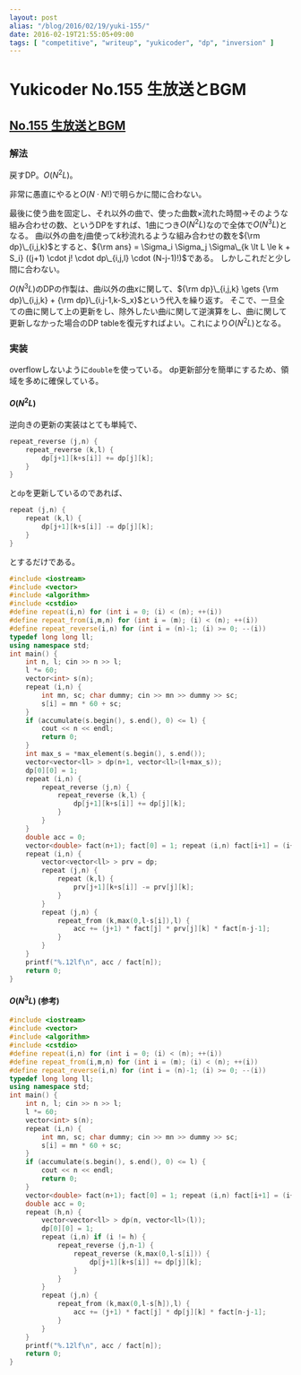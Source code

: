 ```yaml
---
layout: post
alias: "/blog/2016/02/19/yuki-155/"
date: 2016-02-19T21:55:05+09:00
tags: [ "competitive", "writeup", "yukicoder", "dp", "inversion" ]
---
```


# Yukicoder No.155 生放送とBGM

## [No.155 生放送とBGM](http://yukicoder.me/problems/183)

### 解法

戻すDP。$O(N^2L)$。

非常に愚直にやると$O(N \cdot N!)$で明らかに間に合わない。

最後に使う曲を固定し、それ以外の曲で、使った曲数$\times$流れた時間$\to$そのような組み合わせの数、というDPをすれば、1曲につき$O(N^2L)$なので全体で$O(N^3L)$となる。
曲$i$以外の曲を$j$曲使って$k$秒流れるような組み合わせの数を${\rm dp}\_{i,j,k}$とすると、${\rm ans} = \Sigma_i \Sigma_j \Sigma\_{k \lt L \le k + S_i} ((j+1) \cdot j! \cdot dp\_{i,j,l} \cdot (N-j-1)!)$である。
しかしこれだと少し間に合わない。

$O(N^3L)$のDPの作製は、曲$i$以外の曲$x$に関して、${\rm dp}\_{i,j,k} \gets {\rm dp}\_{i,j,k} + {\rm dp}\_{i,j-1,k-S_x}$という代入を繰り返す。
そこで、一旦全ての曲に関して上の更新をし、除外したい曲$i$に関して逆演算をし、曲$i$に関して更新しなかった場合のDP tableを復元すればよい。これにより$O(N^2L)$となる。


### 実装

overflowしないように`double`を使っている。
dp更新部分を簡単にするため、領域を多めに確保している。

#### $O(N^2L)$

逆向きの更新の実装はとても単純で、

``` c++
repeat_reverse (j,n) {
    repeat_reverse (k,l) {
        dp[j+1][k+s[i]] += dp[j][k];
    }
}
```

と`dp`を更新しているのであれば、

``` c++
repeat (j,n) {
    repeat (k,l) {
        dp[j+1][k+s[i]] -= dp[j][k];
    }
}
```

とするだけである。

``` c++
#include <iostream>
#include <vector>
#include <algorithm>
#include <cstdio>
#define repeat(i,n) for (int i = 0; (i) < (n); ++(i))
#define repeat_from(i,m,n) for (int i = (m); (i) < (n); ++(i))
#define repeat_reverse(i,n) for (int i = (n)-1; (i) >= 0; --(i))
typedef long long ll;
using namespace std;
int main() {
    int n, l; cin >> n >> l;
    l *= 60;
    vector<int> s(n);
    repeat (i,n) {
        int mn, sc; char dummy; cin >> mn >> dummy >> sc;
        s[i] = mn * 60 + sc;
    }
    if (accumulate(s.begin(), s.end(), 0) <= l) {
        cout << n << endl;
        return 0;
    }
    int max_s = *max_element(s.begin(), s.end());
    vector<vector<ll> > dp(n+1, vector<ll>(l+max_s));
    dp[0][0] = 1;
    repeat (i,n) {
        repeat_reverse (j,n) {
            repeat_reverse (k,l) {
                dp[j+1][k+s[i]] += dp[j][k];
            }
        }
    }
    double acc = 0;
    vector<double> fact(n+1); fact[0] = 1; repeat (i,n) fact[i+1] = (i+1) * fact[i];
    repeat (i,n) {
        vector<vector<ll> > prv = dp;
        repeat (j,n) {
            repeat (k,l) {
                prv[j+1][k+s[i]] -= prv[j][k];
            }
        }
        repeat (j,n) {
            repeat_from (k,max(0,l-s[i]),l) {
                acc += (j+1) * fact[j] * prv[j][k] * fact[n-j-1];
            }
        }
    }
    printf("%.12lf\n", acc / fact[n]);
    return 0;
}
```

#### $O(N^3L)$ (参考)

``` c++
#include <iostream>
#include <vector>
#include <algorithm>
#include <cstdio>
#define repeat(i,n) for (int i = 0; (i) < (n); ++(i))
#define repeat_from(i,m,n) for (int i = (m); (i) < (n); ++(i))
#define repeat_reverse(i,n) for (int i = (n)-1; (i) >= 0; --(i))
typedef long long ll;
using namespace std;
int main() {
    int n, l; cin >> n >> l;
    l *= 60;
    vector<int> s(n);
    repeat (i,n) {
        int mn, sc; char dummy; cin >> mn >> dummy >> sc;
        s[i] = mn * 60 + sc;
    }
    if (accumulate(s.begin(), s.end(), 0) <= l) {
        cout << n << endl;
        return 0;
    }
    vector<double> fact(n+1); fact[0] = 1; repeat (i,n) fact[i+1] = (i+1) * fact[i];
    double acc = 0;
    repeat (h,n) {
        vector<vector<ll> > dp(n, vector<ll>(l));
        dp[0][0] = 1;
        repeat (i,n) if (i != h) {
            repeat_reverse (j,n-1) {
                repeat_reverse (k,max(0,l-s[i])) {
                    dp[j+1][k+s[i]] += dp[j][k];
                }
            }
        }
        repeat (j,n) {
            repeat_from (k,max(0,l-s[h]),l) {
                acc += (j+1) * fact[j] * dp[j][k] * fact[n-j-1];
            }
        }
    }
    printf("%.12lf\n", acc / fact[n]);
    return 0;
}
```
